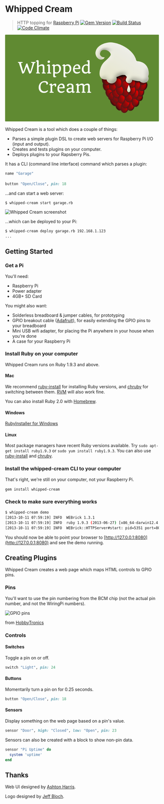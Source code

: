 # Whipped Cream

> HTTP topping for [Raspberry Pi](http://www.raspberrypi.org)
> [![Gem Version](https://badge.fury.io/rb/whipped-cream.png)](http://badge.fury.io/rb/whipped-cream)
> [![Build Status](https://travis-ci.org/justincampbell/whipped-cream.png?branch=master)](https://travis-ci.org/justincampbell/whipped-cream)
> [![Code Climate](https://codeclimate.com/github/justincampbell/whipped-cream.png)](https://codeclimate.com/github/justincampbell/whipped-cream)

![Whipped Cream logo](header.png)

Whipped Cream is a tool which does a couple of things:

* Parses a simple plugin DSL to create web servers for Raspberry Pi I/O (input
  and output).
* Creates and tests plugins on your computer.
* Deploys plugins to your Rapsberry Pis.

It has a CLI (command line interface) command which parses a plugin:

```rb
name "Garage"

button "Open/Close", pin: 18
```

...and can start a web server:

```
$ whipped-cream start garage.rb
```

![Whipped Cream screenshot](http://f.cl.ly/items/390q221S2g3f041l0d2T/iOS%20Simulator%20Screen%20shot%20Oct%2011,%202013%207.54.56%20AM.png)

...which can be deployed to your Pi:

```bash
$ whipped-cream deploy garage.rb 192.168.1.123
...
```

## Getting Started

### Get a Pi

You'll need:

* Raspberry Pi
* Power adapter
* 4GB+ SD Card

You might also want:

* Solderless breadboard & jumper cables, for prototyping
* GPIO breakout cable ([Adafruit](http://www.adafruit.com/products/914)), for easily extending the GPIO pins to your breadboard
* Mini USB wifi adapter, for placing the Pi anywhere in your house when you're done
* A case for your Raspberry Pi

### Install Ruby on your computer

Whipped Cream runs on Ruby 1.9.3 and above.

#### Mac

We recommend [ruby-install](https://github.com/postmodern/ruby-install) for
installing Ruby versions, and [chruby](https://github.com/postmodern/chruby)
for switching between them. [RVM](http://rvm.io) will also work fine.

You can also install Ruby 2.0 with [Homebrew](http://brew.sh).

#### Windows

[RubyInstaller for Windows](http://rubyinstaller.org)

#### Linux

Most package managers have recent Ruby versions available. Try `sudo apt-get
install ruby1.9.3` or `sudo yum install ruby1.9.3`. You can also use
[ruby-install](https://github.com/postmodern/ruby-install) and
[chruby](https://github.com/postmodern/chruby).

### Install the whipped-cream CLI to your computer

That's right, we're still on your computer, not your Raspberry Pi.

`gem install whipped-cream`

### Check to make sure everything works

```bash
$ whipped-cream demo
[2013-10-11 07:59:19] INFO  WEBrick 1.3.1
[2013-10-11 07:59:19] INFO  ruby 1.9.3 (2013-06-27) [x86_64-darwin12.4.0]
[2013-10-11 07:59:19] INFO  WEBrick::HTTPServer#start: pid=5351 port=8080
```

You should now be able to point your browser to
[http://127.0.0.1:8080](http://127.0.0.1:8080) and see the demo running.

## Creating Plugins

Whipped Cream creates a web page which maps HTML controls to GPIO pins.

### Pins

You'll want to use the pin numbering from the BCM chip (not the actual pin
number, and not the WiringPi numbers).

![GPIO pins](http://f.cl.ly/items/1u1u3q1m3e1L333E130N/gpio-pinout-rev2.jpg)

from [HobbyTronics](http://www.hobbytronics.co.uk/raspberry-pi-gpio-pinout)

### Controls

#### Switches

Toggle a pin on or off.

```rb
switch "Light", pin: 24
```

#### Buttons

Momentarily turn a pin on for 0.25 seconds.

```rb
button "Open/Close", pin: 18
```

#### Sensors

Display something on the web page based on a pin's value.

```rb
sensor "Door", high: "Closed", low: "Open", pin: 23
```

Sensors can also be created with a block to show non-pin data.

```rb
sensor "Pi Uptime" do
  system 'uptime'
end
```

## Thanks

Web UI designed by [Ashton Harris](http://ashtonharris.me).

Logo designed by [Jeff Bloch](http://www.redbubble.com/people/jabbtees).
